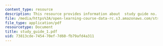 ```yaml
---
content_type: resource
description: This resource provides information about  study guide no. 1.
file: /media/https%3A/open-learning-course-data-rc.s3.amazonaws.com/sts-005-disease-and-society-in-america-fall-2005/73813cde745470ef7d60fb79afd4a311_study_guide_1.pdf
file_type: application/pdf
resourcetype: Document
title: study_guide_1.pdf
uid: 73813cde-7454-70ef-7d60-fb79afd4a311
---
```

